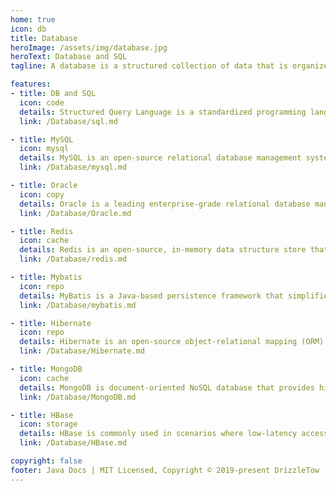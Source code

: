 ```yaml
---
home: true
icon: db
title: Database
heroImage: /assets/img/database.jpg
heroText: Database and SQL
tagline: A database is a structured collection of data that is organized and managed to facilitate efficient storage, retrieval, and manipulation of information. Databases are widely used in software applications to store and manage data in a structured and organized manner.

features:
- title: DB and SQL
  icon: code
  details: Structured Query Language is a standardized programming language used for managing relational databases. It provides a set of commands and statements for creating, manipulating, and retrieving data from databases.
  link: /Database/sql.md

- title: MySQL
  icon: mysql
  details: MySQL is an open-source relational database management system (RDBMS) that uses SQL as its query language. It is widely used for managing and storing structured data.
  link: /Database/mysql.md

- title: Oracle
  icon: copy
  details: Oracle is a leading enterprise-grade relational database management system (RDBMS) developed by Oracle Corporation. It is widely used in various industries for managing and storing large volumes of structured data.
  link: /Database/Oracle.md

- title: Redis
  icon: cache
  details: Redis is an open-source, in-memory data structure store that can be used as a database, cache, and message broker. It is known for its high performance, flexibility, and simplicity.
  link: /Database/redis.md

- title: Mybatis
  icon: repo
  details: MyBatis is a Java-based persistence framework that simplifies the integration of relational databases with Java applications. It provides a flexible and efficient way to interact with databases by mapping SQL statements to Java objects.
  link: /Database/mybatis.md

- title: Hibernate
  icon: repo
  details: Hibernate is an open-source object-relational mapping (ORM) framework for Java. It simplifies the integration of Java applications with relational databases by providing an abstraction layer that maps Java objects to database tables.
  link: /Database/Hibernate.md

- title: MongoDB
  icon: cache
  details: MongoDB is document-oriented NoSQL database that provides high scalability, flexibility, and performance for handling large volumes of unstructured data. MongoDB is commonly used in various use cases, including real-time analytics and mobile app backends.
  link: /Database/MongoDB.md

- title: HBase
  icon: storage
  details: HBase is commonly used in scenarios where low-latency access to large-scale, structured data is required. It finds applications in areas such as real-time analytics, log processing, time-series data, social media data, and more.
  link: /Database/HBase.md

copyright: false
footer: Java Docs | MIT Licensed, Copyright © 2019-present DrizzleTow
---
```


